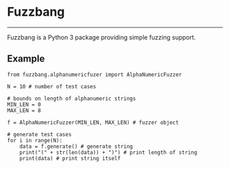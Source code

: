 # Fuzzbang #
---

Fuzzbang is a Python 3 package providing simple fuzzing support.

## Example ##
    from fuzzbang.alphanumericfuzer import AlphaNumericFuzzer
    
    N = 10 # number of test cases

    # bounds on length of alphanumeric strings
    MIN_LEN = 0
    MAX_LEN = 8
    
    f = AlphaNumericFuzzer(MIN_LEN, MAX_LEN) # fuzzer object
    
    # generate test cases
    for i in range(N):
        data = f.generate() # generate string
        print("(" + str(len(data)) + ")") # print length of string
        print(data) # print string itself

